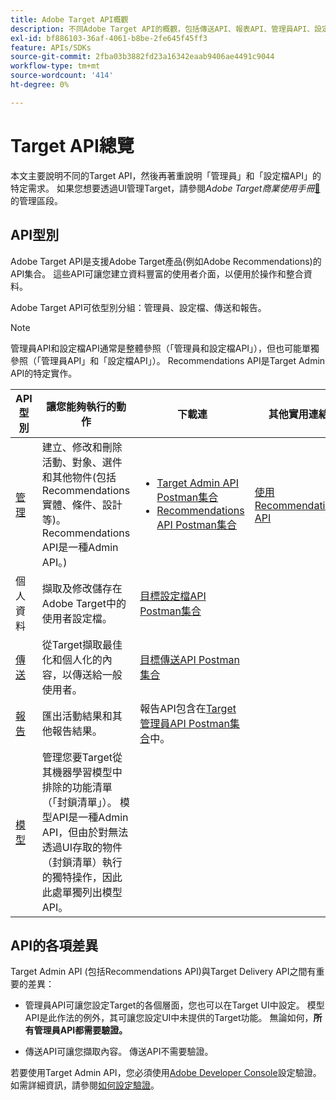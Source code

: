 ```yaml
---
title: Adobe Target API概觀
description: 不同Adobe Target API的概觀，包括傳送API、報表API、管理員API、設定檔API、建議API，以及Postman集合的連結。
exl-id: bf886103-36af-4061-b8be-2fe645f45ff3
feature: APIs/SDKs
source-git-commit: 2fba03b3882fd23a16342eaab9406ae4491c9044
workflow-type: tm+mt
source-wordcount: '414'
ht-degree: 0%

---
```


# Target API總覽

本文主要說明不同的Target API，然後再著重說明「管理員」和「設定檔API」的特定需求。 如果您想要透過UI管理Target，請參閱&#x200B;*Adobe Target商業使用手冊*[&#128279;](https://experienceleague.adobe.com/docs/target/using/administer/administrating-target.html?lang=zh-Hant)的管理區段。

## API型別

Adobe Target API是支援Adobe Target產品(例如Adobe Recommendations)的API集合。 這些API可讓您建立資料豐富的使用者介面，以便用於操作和整合資料。

Adobe Target API可依型別分組：管理員、設定檔、傳送和報告。

>[!NOTE]
>
>管理員API和設定檔API通常是整體參照（「管理員和設定檔API」），但也可能單獨參照（「管理員API」和「設定檔API」）。 Recommendations API是Target Admin API的特定實作。

| API型別 | 讓您能夠執行的動作 | 下載連 | 其他實用連結 |
| --- | --- | --- |--- |
| [管理](../administer/admin-api/admin-api-overview-new.md) | 建立、修改和刪除活動、對象、選件和其他物件(包括Recommendations實體、條件、設計等)。 Recommendations API是一種Admin API。) | <UL><li>[Target Admin API Postman集合](https://developers.adobetarget.com/api/#admin-postman-collection)</li><li>[Recommendations API Postman集合](https://developer.adobe.com/target/administer/recommendations-api/#section/Postman)</li></UL> | [使用Recommendations API](../before-administer/recs-api/overview.md) |
| 個人資料 | 擷取及修改儲存在Adobe Target中的使用者設定檔。 | [目標設定檔API Postman集合](https://developers.adobetarget.com/api/#profiles) |  |
| [傳送](../implement/delivery-api/overview.md) | 從Target擷取最佳化和個人化的內容，以傳送給一般使用者。 | [目標傳送API Postman集合](/help/dev/before-implement/delivery-api-overview/getting-started.md#postman) |  |
| [報告](../administer/admin-api/admin-api-overview-new.md) | 匯出活動結果和其他報告結果。 | 報告API包含在[Target管理員API Postman集合](https://developers.adobetarget.com/api/#admin-postman-collection)中。 |  |
| [模型](../administer/models-api/models-api-overview.md) | 管理您要Target從其機器學習模型中排除的功能清單（「封鎖清單」）。 模型API是一種Admin API，但由於對無法透過UI存取的物件（封鎖清單）執行的獨特操作，因此此處單獨列出模型API。 |  |  |

## API的各項差異

Target Admin API (包括Recommendations API)與Target Delivery API之間有重要的差異：

* 管理員API可讓您設定Target的各個層面，您也可以在Target UI中設定。 模型API是此作法的例外，其可讓您設定UI中未提供的Target功能。 無論如何，**所有管理員API都需要驗證。**

* 傳送API可讓您擷取內容。 傳送API不需要驗證。

若要使用Target Admin API，您必須使用[Adobe Developer Console](https://developer.adobe.com/console/home)設定驗證。 如需詳細資訊，請參閱[如何設定驗證](../before-administer/configure-authentication.md)。
